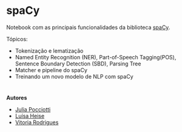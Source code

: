 # spaCy 
Notebook com as principais funcionalidades da biblioteca [spaCy](https://spacy.io). 

Tópicos: 
- Tokenização e lematização
- Named Entity Recognition (NER), Part-of-Speech Tagging(POS), Sentence Boundary Detection (SBD), Parsing Tree
- Matcher e pipeline do spaCy 
- Treinando um novo modelo de NLP com spaCy

#
**Autores**
- [Julia Pocciotti](https://github.com/juliapocciotti)
- [Luísa Heise](https://github.com/luisaheise)
- [Vitoria Rodrigues](https://github.com/vitoriars)